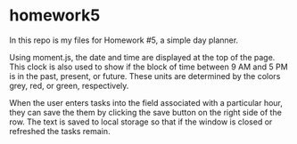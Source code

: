 # homework5

In this repo is my files for Homework #5, a simple day planner.

Using moment.js, the date and time are displayed at the top of 
the page. This clock is also used to show if the block of time 
between 9 AM and 5 PM is in the past, present, or future. These
units are determined by the colors grey, red, or green, respectively. 

When the user enters tasks into the field associated with a particular hour,
they can save the them by clicking the save button on the right side of 
the row. The text is saved to local storage so that if the window
is closed or refreshed the tasks remain.
